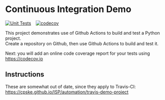 Continuous Integration Demo
============================

[![Unit Tests](https://github.com/Supakrit65/demo-pyci/actions/workflows/python-app.yml/badge.svg)](https://github.com/Supakrit65/demo-pyci/actions/workflows/python-app.yml) &ensp;
[![codecov](https://codecov.io/gh/Supakrit65/demo-pyci/branch/master/graph/badge.svg?token=GL8T46POKH)](https://codecov.io/gh/Supakrit65/demo-pyci)

This project demonstrates use of Github Actions to build and test a Python project.  
Create a repository on Github, then use Github Actions to build and test it.

Next: you will add an online code coverage report for your tests using <https://codecov.io>

## Instructions

These are somewhat out of date, since they apply to Travis-CI:
<https://cpske.github.io/ISP/automation/travis-demo-project>
